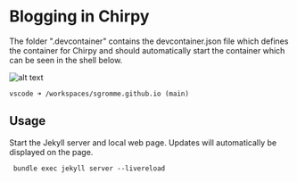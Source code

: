 # Blogging in Chirpy

The folder ".devcontainer" contains the devcontainer.json file which defines the container for Chirpy and should automatically start the container which can be seen in the shell below.

![alt text](dev-container.png.png)

```shell
vscode ➜ /workspaces/sgromme.github.io (main) 
```

## Usage

Start the Jekyll server and local web page.  Updates will automatically be displayed on the page.

```shell
 bundle exec jekyll server --livereload
```




